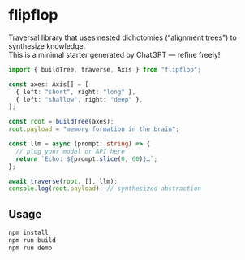 # flipflop

Traversal library that uses nested dichotomies (“alignment trees”) to synthesize knowledge.  
This is a minimal starter generated by ChatGPT — refine freely!

```ts
import { buildTree, traverse, Axis } from "flipflop";

const axes: Axis[] = [
  { left: "short", right: "long" },
  { left: "shallow", right: "deep" },
];

const root = buildTree(axes);
root.payload = "memory formation in the brain";

const llm = async (prompt: string) => {
  // plug your model or API here
  return `Echo: ${prompt.slice(0, 60)}…`;
};

await traverse(root, [], llm);
console.log(root.payload); // synthesized abstraction
```

## Usage

```sh
npm install
npm run build
npm run demo
```